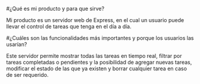 #¿Qué es mi producto y para que sirve?

Mi producto es un servidor web de Express, en el cual un usuario puede llevar el control de tareas que tenga en el día a día.

#¿Cuáles son las funcionalidades más importantes y porque los usuarios las usarían?

Este servidor permite mostrar todas las tareas en tiempo real, filtrar por tareas completadas o pendientes y la posibilidad de agregar nuevas tareas, modificar el estado de las que ya existen y borrar cualquier tarea en caso de ser requerido.
